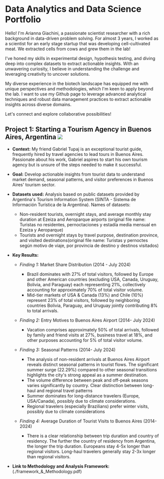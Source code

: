 # Data Analytics and Data Science Portfolio

Hello! I'm Arianna Giachini, a passionate scientist researcher with a rich background in data-driven problem solving. For almost 3 years, I worked as a scientist for an early stage startup that was developing cell-cultivated meat. We extracted cells from cows and grew them in the lab! 

I've honed my skills in experimental design, hypothesis testing, and diving deep into complex datasets to extract actionable insights. With an unwavering curiosity, I believe in understanding the challenge and leveraging creativity to uncover solutions.

My diverse experience in the biotech landscape has equipped me with unique perspectives and methodologies, which I'm keen to apply beyond the lab. I want to use my Github page to leverage advanced analytical techniques and robust data management practices to extract actionable insights across diverse domains.

Let's connect and explore collaborative possibilities!



## Project 1: Starting a Tourism Agency in Buenos Aires, Argentina ![](images/IMG_0022.jpeg)
* **Context:** My friend Gabriel Tupaj is an exceptional tourist guide, frequently hired by travel agencies to lead tours in Buenos Aires. Passionate about his work, Gabriel aspires to start his own tourism agency but is unsure of the steps needed to make it successful.
  
* **Goal:** Develop actionable insights from tourist data to understand market demand, seasonal patterns, and visitor preferences in Buenos Aires' tourism sector.
  
* **Datasets used:** Analysis based on public datasets provided by Argentina's Tourism Information System (SINTA - Sistema de Información Turística de la Argentina). Names of datasets:
  - Non-resident tourists, overnight stays, and average monthly stay duration at Ezeiza and Aeroparque airports (original file name: Turistas no residentes, pernoctaciones y estadía media mensual en Ezeiza y Aeroparque)
  - Tourists and overnight stays by travel purpose, destination province, and visited destinations(original file name: Turistas y pernoctes según motivo de viaje, por provincia de destino y destinos visitados)
    
* **Key Results:**
    - *Finding 1:* Market Share Distribution (2014 - July 2024)
      - Brazil dominates with 27% of total visitors, followed by Europe and other American countries (excluding USA, Canada, Uruguay, Bolivia, and Paraguay) each representing 21%, collectively accounting for approximately 70% of total visitor volume.
      - Mid-tier markets of USA & Canada (13%) and Chile (10%) represent 23% of total visitors, followed by neighboring countries Bolivia, Paraguay, and Uruguay jointly contributing 8% to total arrivals.
     
    -  *Finding 2:* Entry Motives to Buenos Aires Airport (2014- July 2024)
       - Vacation comprises approximately 50% of total arrivals, followed by family and friend visits at 27%, business travel at 18%, and other purposes accounting for 5% of total visitor volume.
        
    - *Finding 3:* Seasonal Patterns (2014- July 2024)
      - The analysis of non-resident arrivals at Buenos Aires Airport reveals distinct seasonal patterns in tourist flows. The significant summer surge (22.29%) compared to other seasonal transitions highlights the city's strong appeal as a summer destination.
      - The volume difference between peak and off-peak seasons varies significantly by country. Clear distinction between long-haul and regional travel patterns
      - Summer dominates for long-distance travelers (Europe, USA/Canada), possibly due to climate considerations. 
      - Regional travelers (especially Brazilians) prefer winter visits, possibly due to climate considerations
  
    - *Finding 4:* Average Duration of Tourist Visits to Buenos Aires (2014-2024)
      - There is a clear relationship between trip duration and country of residency. The further the country of residency from Argentina, the longer the trip duration. Europeans stay 4-5x longer than regional visitors. Long-haul travelers generally stay 2-3x longer than regional visitors. 

     
  
* **Link to Methodology and Analysis Framework:** (./framework_&_Methodology.pdf)




